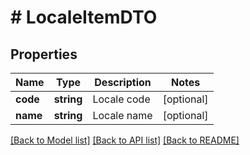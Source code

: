 # # LocaleItemDTO

## Properties

Name | Type | Description | Notes
------------ | ------------- | ------------- | -------------
**code** | **string** | Locale code | [optional]
**name** | **string** | Locale name | [optional]

[[Back to Model list]](../../README.md#models) [[Back to API list]](../../README.md#endpoints) [[Back to README]](../../README.md)
